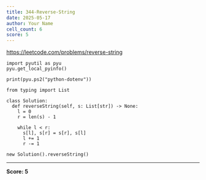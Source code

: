```yaml
---
title: 344-Reverse-String
date: 2025-05-17
author: Your Name
cell_count: 6
score: 5
---
```


https://leetcode.com/problems/reverse-string


```
import pyutil as pyu
pyu.get_local_pyinfo()
```


```
print(pyu.ps2("python-dotenv"))
```


```
from typing import List
```


```
class Solution:
  def reverseString(self, s: List[str]) -> None:
    l = 0
    r = len(s) - 1

    while l < r:
      s[l], s[r] = s[r], s[l]
      l += 1
      r -= 1
```


```
new Solution().reverseString()
```


---
**Score: 5**